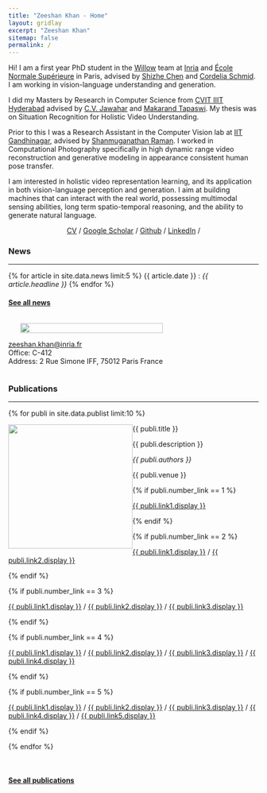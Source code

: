 ```yaml
---
title: "Zeeshan Khan - Home"
layout: gridlay
excerpt: "Zeeshan Khan"
sitemap: false
permalink: /
---
```


<div class="container-fluid">

<div class="row">

<div class="col-sm-8">

Hi! I am a first year PhD student in the <a href="http://www.di.ens.fr/willow">Willow</a> team at <a href="https://www.inria.fr/en">Inria</a> and  <a href="https://www.ens.psl.eu/en">École Normale Supérieure</a> in Paris, advised by <a href="https://cshizhe.github.io">Shizhe Chen</a> and <a href="https://www.di.ens.fr/willow/people_webpages/cordelia/">Cordelia Schmid</a>. I am working in vision-language understanding and generation. 

I did my Masters by Research in Computer Science from <a href="http://cvit.iiit.ac.in">CVIT IIIT Hyderabad</a> advised by <a href="https://faculty.iiit.ac.in/~jawahar/index.html">C.V. Jawahar</a> and <a href="https://makarandtapaswi.github.io">Makarand Tapaswi</a>. My thesis was on Situation Recognition for Holistic Video Understanding.

Prior to this I was a Research Assistant in the Computer Vision lab at <a href="https://iitgn.ac.in">IIT Gandhinagar</a>, advised by <a href="https://people.iitgn.ac.in/~shanmuga/"> Shanmuganathan Raman</a>. I worked in Computational Photography specifically in high dynamic range video reconstruction and generative modeling in appearance consistent human pose transfer.  

I am interested in holistic video representation learning, and its application in both vision-language perception and generation. I aim at building machines that can interact with the real world, possessing multimodal sensing abilities, long term spatio-temporal reasoning, and the ability to generate natural language.

<p align="center">
  <a href="./docs/Zeeshan_cv_2022.pdf">CV</a> /
  <a href="https://scholar.google.com/citations?user=uvhBVYoAAAAJ&hl=en">Google Scholar</a> /
  <a href="https://github.com/zeeshank95">Github</a> /
  <a href="https://www.linkedin.com/in/khan-zeeshan-606-">LinkedIn</a> /
</p>

### News
****
{% for article in site.data.news limit:5 %}
{{ article.date }} :
<em>{{ article.headline }}</em>
{% endfor %}
#### <a href="{{ site.url }}{{ site.baseurl }}/allnews.html">See all news</a>

</div>

<div class="col-sm-4" style="display:table-cell; vertical-align:left; text-align:left">

  <div class="text-left">
  <ul style="overflow: hidden">
  <img src="{{ site.url }}{{ site.baseurl }}/images/profile_pic.jpeg" class="img-responsive" width="100%" />
  </ul>

  <!-- <br clear="all" /> -->
  <A HREF="mailto:zeeshan.khan@inria.fr">zeeshan.khan@inria.fr</A> <br>
  Office: C-412<br>
  Address: 2 Rue Simone IFF, 75012 Paris France<br>

</div>

</div>
</div>

<div class="col-sm-12">

### Publications
****

{% for publi in site.data.publist limit:10 %}

<div class="col-sm-11 clearfix">
 <div class="well">
 <pubtit>{{ publi.title }}</pubtit>

 <img src="{{ site.url }}{{ site.baseurl }}/images/pubpic/{{ publi.image }}" class="img-responsive" width="250px" style="float: left" />

 <p>{{ publi.description }}</p>

 <p><em>{{ publi.authors }}</em></p>

 <p>{{ publi.venue }}</p>

 {% if publi.number_link == 1 %}
 <p><a href="{{ publi.link1.url }}">{{ publi.link1.display }}</a></p>
 {% endif %}

 {% if publi.number_link == 2 %}
 <p><a href="{{ publi.link1.url }}">{{ publi.link1.display }}</a>
 /
 <a href="{{ publi.link2.url }}">{{ publi.link2.display }}</a></p>
 {% endif %}

 {% if publi.number_link == 3 %}
 <p><a href="{{ publi.link1.url }}">{{ publi.link1.display }}</a>
 /
 <a href="{{ publi.link2.url }}">{{ publi.link2.display }}</a>
 /
 <a href="{{ publi.link3.url }}">{{ publi.link3.display }}</a></p>
 {% endif %}

 {% if publi.number_link == 4 %}
 <p><a href="{{ publi.link1.url }}">{{ publi.link1.display }}</a>
 /
 <a href="{{ publi.link2.url }}">{{ publi.link2.display }}</a>
 /
 <a href="{{ publi.link3.url }}">{{ publi.link3.display }}</a>
 /
 <a href="{{ publi.link4.url }}">{{ publi.link4.display }}</a></p>
 {% endif %}

 {% if publi.number_link == 5 %}
 <p><a href="{{ publi.link1.url }}">{{ publi.link1.display }}</a>
 /
 <a href="{{ publi.link2.url }}">{{ publi.link2.display }}</a>
 /
 <a href="{{ publi.link3.url }}">{{ publi.link3.display }}</a>
 /
 <a href="{{ publi.link4.url }}">{{ publi.link4.display }}</a>
 /
 <a href="{{ publi.link5.url }}">{{ publi.link5.display }}</a></p>
 {% endif %}

 </div>
</div>

{% endfor %}

<br clear="all"/>

#### <a href="{{ site.url }}{{ site.baseurl }}/publications">See all publications</a>

</div>


